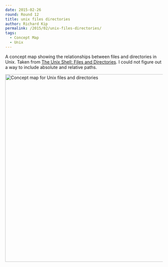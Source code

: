 ```yaml
---
date: 2015-02-26
round: Round 12
title: unix files directories
author: Richard Kip
permalink: /2015/02/unix-files-directories/
tags:
  - Concept Map
  - Unix
---
```

A concept map showing the relationships between files and directories in Unix. Taken from [The Unix Shell: Files and Directories](https://swcarpentry.github.io/shell-novice/01-filedir.html). I could not figure out a way to include absolute and relative paths.

<a href="http://imgur.com/nS244Sk"><img src="http://imgur.com/nS244Sk" style="width: 600px;" alt="Concept map for Unix files and directories" /></a>
